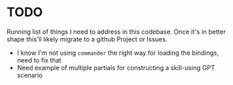 # TODO

Running list of things I need to address in this codebase. Once it's in better shape this'll likely migrate to a github Project or Issues.

- I know I'm not using `commander` the right way for loading the bindings, need to fix that
- Need example of multiple partials for constructing a skill-using GPT scenario
